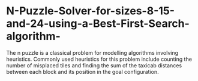 # N-Puzzle-Solver-for-sizes-8-15-and-24-using-a-Best-First-Search-algorithm-
The n puzzle is a classical problem for modelling algorithms involving heuristics. Commonly used heuristics for this problem include counting the number of misplaced tiles and finding the sum of the taxicab distances between each block and its position in the goal configuration.
